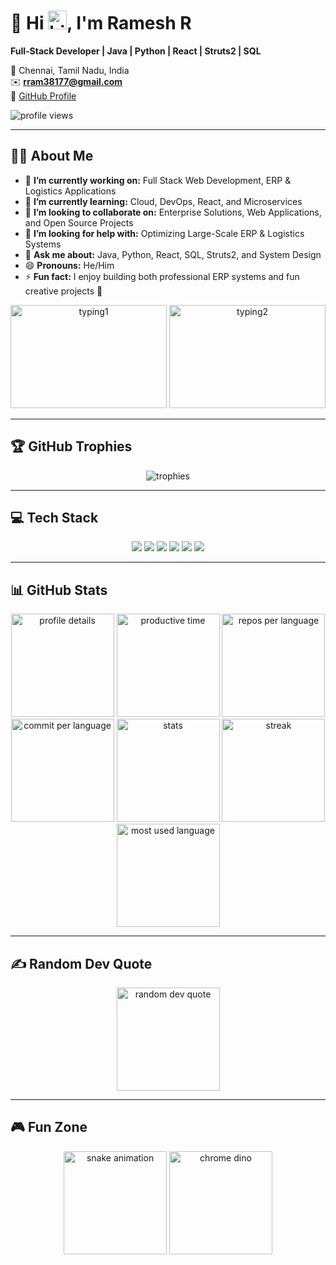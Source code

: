 # 💫 Hi <img src="https://media.giphy.com/media/hvRJCLFzcasrR4ia7z/giphy.gif" alt="hi" width="30">, I'm Ramesh R

**Full-Stack Developer | Java | Python | React | Struts2 | SQL**

📍 Chennai, Tamil Nadu, India  
✉️ **rram38177@gmail.com**  
🔗 [GitHub Profile](https://github.com/ramesh-852000)

<img src="https://komarev.com/ghpvc/?username=ramesh-852000" alt="profile views">

---

## 👨‍💻 About Me

- 🔭 **I’m currently working on:** Full Stack Web Development, ERP & Logistics Applications
- 🌱 **I’m currently learning:** Cloud, DevOps, React, and Microservices
- 👯 **I’m looking to collaborate on:** Enterprise Solutions, Web Applications, and Open Source Projects
- 🤔 **I’m looking for help with:** Optimizing Large-Scale ERP & Logistics Systems
- 💬 **Ask me about:** Java, Python, React, SQL, Struts2, and System Design
- 😄 **Pronouns:** He/Him
- ⚡ **Fun fact:** I enjoy building both professional ERP systems and fun creative projects 🚀

<p align="center">
    <img src="https://media.giphy.com/media/SWoSkN6DxTszqIKEqv/giphy.gif" alt="typing1" style="height: 165px;width: 250px;">
    <img src="https://media.giphy.com/media/Ah3zHH7hvsSB2/giphy.gif" alt="typing2" style="height: 165px;width: 250px;">
</p>

---

## 🏆 GitHub Trophies

<p align="center">
    <img src="https://github-profile-trophy.vercel.app/?username=ramesh-852000&theme=radical&margin-w=5" alt="trophies">
</p>

---

## 💻 Tech Stack

<p align="center">
    <img src="https://img.shields.io/badge/Java-ED8B00?style=for-the-badge&logo=java&logoColor=white">
    <img src="https://img.shields.io/badge/Python-3776AB?style=for-the-badge&logo=python&logoColor=white">
    <img src="https://img.shields.io/badge/React-20232A?style=for-the-badge&logo=react&logoColor=61DAFB">
    <img src="https://img.shields.io/badge/Struts2-blue?style=for-the-badge&logo=apache&logoColor=white">
    <img src="https://img.shields.io/badge/SQL%20Server-CC2927?style=for-the-badge&logo=microsoft-sql-server&logoColor=white">
    <img src="https://img.shields.io/badge/MySQL-4479A1?style=for-the-badge&logo=mysql&logoColor=white">
</p>

---

## 📊 GitHub Stats

<p align="center">
    <img src="https://github-profile-summary-cards.vercel.app/api/cards/profile-details?username=ramesh-852000&theme=radical" alt="profile details" height="165">
    <img src="https://github-profile-summary-cards.vercel.app/api/cards/productive-time?username=ramesh-852000&theme=radical&utcOffset=8" alt="productive time" height="165">
    <img src="https://github-profile-summary-cards.vercel.app/api/cards/repos-per-language?username=ramesh-852000&theme=radical" alt="repos per language" height="165">
    <img src="https://github-profile-summary-cards.vercel.app/api/cards/most-commit-language?username=ramesh-852000&theme=radical" alt="commit per language" height="165">
    <img src="https://github-profile-summary-cards.vercel.app/api/cards/stats?username=ramesh-852000&theme=radical" alt="stats" height="165">
    <img src="https://github-readme-streak-stats.herokuapp.com/?user=ramesh-852000&theme=radical&hide_border=true&card_width=400" alt="streak" height="165">
    <img src="https://github-readme-stats.vercel.app/api/top-langs/?username=ramesh-852000&theme=radical&hide_border=true&include_all_commits=true&count_private=true&layout=compact" alt="most used language" height="165">
</p>

---

## ✍️ Random Dev Quote

<p align="center">
    <img src="https://quotes-github-readme.vercel.app/api?type=horizontal&theme=radical" alt="random dev quote" height="165">
</p>

---

## 🎮 Fun Zone

<p align="center">
    <img src="https://profile-readme-generator.com/assets/snake.svg" alt="snake animation" height="165">
    <img src="https://mir-s3-cdn-cf.behance.net/project_modules/max_1200/4ff07986208593.5d9a654e92f36.gif" alt="chrome dino" height="165">
</p>
